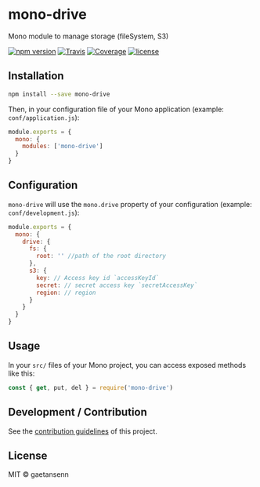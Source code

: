 # mono-drive

Mono module to manage storage (fileSystem, S3)

[![npm version](https://img.shields.io/npm/v/mono-drive.svg)](https://www.npmjs.com/package/mono-drive)
[![Travis](https://img.shields.io/travis/gaetansenn/mono-drive/master.svg)](https://travis-ci.org/gaetansenn/mono-drive)
[![Coverage](https://img.shields.io/codecov/c/github/gaetansenn/mono-drive/master.svg)](https://codecov.io/gh/gaetansenn/mono-drive)
[![license](https://img.shields.io/github/license/gaetansenn/mono-drive.svg)](https://github.com/gaetansenn/mono-drive/blob/master/LICENSE)

## Installation

```bash
npm install --save mono-drive
```

Then, in your configuration file of your Mono application (example: `conf/application.js`):

```js
module.exports = {
  mono: {
    modules: ['mono-drive']
  }
}
```

## Configuration

`mono-drive` will use the `mono.drive` property of your configuration (example: `conf/development.js`):

```js
module.exports = {
  mono: {
    drive: {
      fs: {
        root: '' //path of the root directory
      },
      s3: {
        key: // Access key id `accessKeyId`
        secret: // secret access key `secretAccessKey`
        region: // region
      }
    }
  }
}
```

## Usage

In your `src/` files of your Mono project, you can access exposed methods like this:

```js
const { get, put, del } = require('mono-drive')
```

## Development / Contribution

See the [contribution guidelines](CONTRIBUTING.md) of this project.

## License

MIT &copy; gaetansenn
